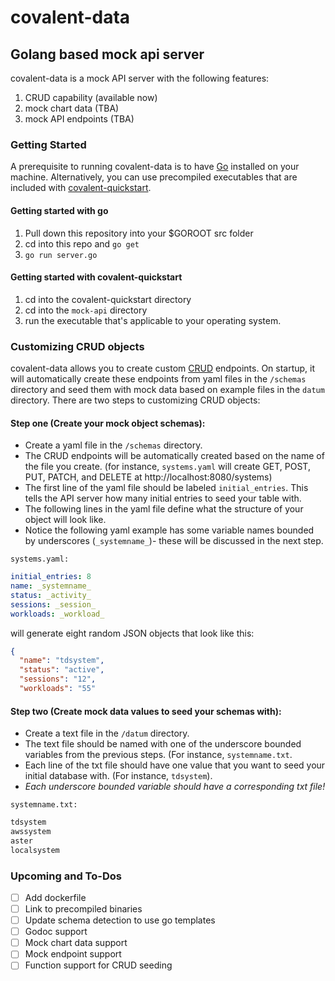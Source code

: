 # covalent-data
## Golang based mock api server

covalent-data is a mock API server with the following features:

1. CRUD capability (available now)
2. mock chart data (TBA)
3. mock API endpoints (TBA)

### Getting Started

A prerequisite to running covalent-data is to have [Go](https://golang.org/doc/install) installed on your machine.  Alternatively, you can use precompiled executables that are included with [covalent-quickstart](https://github.com/Teradata/covalent-quickstart).

#### Getting started with go
1. Pull down this repository into your $GOROOT src folder
2. cd into this repo and `go get`
2. `go run server.go`

#### Getting started with covalent-quickstart
1. cd into the covalent-quickstart directory
2. cd into the `mock-api` directory
3. run the executable that's applicable to your operating system.

### Customizing CRUD objects
covalent-data allows you to create custom [CRUD](https://en.wikipedia.org/wiki/Create,_read,_update_and_delete) endpoints.
On startup, it will automatically create these endpoints from yaml files in the `/schemas` directory and seed them with mock data based on example files in the `datum` directory.
There are two steps to customizing CRUD objects:

#### Step one (Create your mock object schemas):
- Create a yaml file in the `/schemas` directory.
- The CRUD endpoints will be automatically created based on the name of the file you create. (for instance, `systems.yaml` will create GET, POST, PUT, PATCH, and DELETE at http://localhost:8080/systems)
- The first line of the yaml file should be labeled `initial_entries`.  This tells the API server how many initial entries to seed your table with.
- The following lines in the yaml file define what the structure of your object will look like.
- Notice the following yaml example has some variable names bounded by underscores (`_systemname_`)- these will be discussed in the next step.

`systems.yaml:`
``` yaml
initial_entries: 8
name: _systemname_
status: _activity_
sessions: _session_
workloads: _workload_
```

will generate eight random JSON objects that look like this:
``` json
{
  "name": "tdsystem",
  "status": "active",
  "sessions": "12",
  "workloads": "55"
```

#### Step two (Create mock data values to seed your schemas with):
- Create a text file in the `/datum` directory.
- The text file should be named with one of the underscore bounded variables from the previous steps. (For instance, `systemname.txt`.
- Each line of the txt file should have one value that you want to seed your initial database with.  (For instance, `tdsystem`).
- *Each underscore bounded variable should have a corresponding txt file!*

`systemname.txt:`
``` txt
tdsystem
awssystem
aster
localsystem
```

### Upcoming and To-Dos
- [ ] Add dockerfile
- [ ] Link to precompiled binaries
- [ ] Update schema detection to use go templates
- [ ] Godoc support
- [ ] Mock chart data support
- [ ] Mock endpoint support
- [ ] Function support for CRUD seeding
